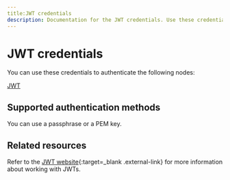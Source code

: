```yaml
---
title:JWT credentials
description: Documentation for the JWT credentials. Use these credentials to authenticate JWT in n8n, a workflow automation platform.
---
```


# JWT credentials

You can use these credentials to authenticate the following nodes:

[JWT](/integrations/builtin/core-nodes/n8n-nodes-base.jwt/)


## Supported authentication methods

You can use a passphrase or a PEM key.

## Related resources

Refer to the [JWT website](https://jwt.io/introduction){:target=_blank .external-link} for more information about working with JWTs.





